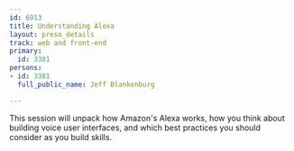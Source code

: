 ```yaml
---
id: 6913
title: Understanding Alexa
layout: preso_details
track: web and front-end
primary:
  id: 3381
persons:
- id: 3381
  full_public_name: Jeff Blankenburg

---
```

This session will unpack how Amazon's Alexa works, how you think about building voice user interfaces, and which best practices you should consider as you build skills.
